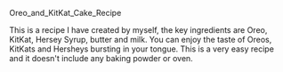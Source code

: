 Oreo_and_KitKat_Cake_Recipe

This is a recipe I have created by myself, the key ingredients are Oreo, KitKat, Hersey Syrup, butter and milk. You can enjoy the taste of Oreos, KitKats and Hersheys bursting in your tongue. This is a very easy recipe and it doesn't include any baking powder or oven. 